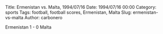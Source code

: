 Title: Ermenistan vs. Malta, 1994/07/16
Date: 1994/07/16 00:00
Category: sports
Tags: football, football scores, Ermenistan, Malta
Slug: ermenistan-vs-malta
Author: carbonero


Ermenistan 1 - 0 Malta

